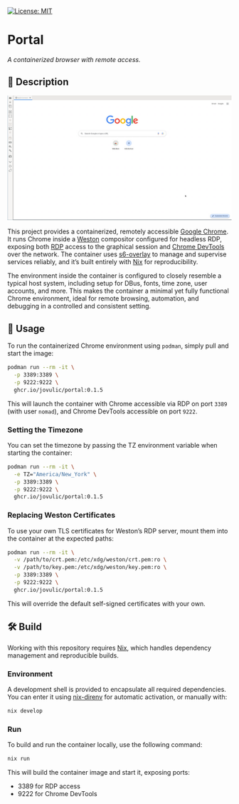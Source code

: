 [![License: MIT](https://img.shields.io/badge/license-MIT-blue.svg)](https://opensource.org/licenses/MIT)

# Portal

_A containerized browser with remote access._

## 📌 Description

<p align="center"><img src="img/screenshot.png" alt="Screenshot of Portal via RDP" width="600" /></p>

This project provides a containerized, remotely accessible [Google Chrome](https://www.google.com/intl/en_ca/chrome/). It runs Chrome inside a [Weston](https://wayland.pages.freedesktop.org/weston/) compositor configured for headless RDP, exposing both [RDP](https://www.freerdp.com/) access to the graphical session and [Chrome DevTools](https://chromedevtools.github.io/devtools-protocol/) over the network. The container uses [s6-overlay](https://github.com/just-containers/s6-overlay) to manage and supervise services reliably, and it’s built entirely with [Nix](https://nixos.org/) for reproducibility.

The environment inside the container is configured to closely resemble a typical host system, including setup for DBus, fonts, time zone, user accounts, and more. This makes the container a minimal yet fully functional Chrome environment, ideal for remote browsing, automation, and debugging in a controlled and consistent setting.

## 🚀 Usage

To run the containerized Chrome environment using `podman`, simply pull and start the image:

```bash
podman run --rm -it \
  -p 3389:3389 \
  -p 9222:9222 \
  ghcr.io/jovulic/portal:0.1.5
```

This will launch the container with Chrome accessible via RDP on port `3389` (with user `nomad`), and Chrome DevTools accessible on port `9222`.

### Setting the Timezone

You can set the timezone by passing the TZ environment variable when starting the container:

```bash
podman run --rm -it \
  -e TZ="America/New_York" \
  -p 3389:3389 \
  -p 9222:9222 \
  ghcr.io/jovulic/portal:0.1.5
```

### Replacing Weston Certificates

To use your own TLS certificates for Weston’s RDP server, mount them into the container at the expected paths:

```bash
podman run --rm -it \
  -v /path/to/crt.pem:/etc/xdg/weston/crt.pem:ro \
  -v /path/to/key.pem:/etc/xdg/weston/key.pem:ro \
  -p 3389:3389 \
  -p 9222:9222 \
  ghcr.io/jovulic/portal:0.1.5
```

This will override the default self-signed certificates with your own.

## 🛠️ Build

Working with this repository requires [Nix](https://nixos.org/), which handles dependency management and reproducible builds.

### Environment

A development shell is provided to encapsulate all required dependencies. You can enter it using [nix-direnv](https://github.com/nix-community/nix-direnv) for automatic activation, or manually with:

```bash
nix develop
```

### Run

To build and run the container locally, use the following command:

```bash
nix run
```

This will build the container image and start it, exposing ports:

- 3389 for RDP access
- 9222 for Chrome DevTools

